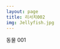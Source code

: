 ```yaml
---
layout: page
title: 리서치002
img: Jellyfish.jpg
---
```


<div class="area-summary" markdown="1">
동물 001
</div>
